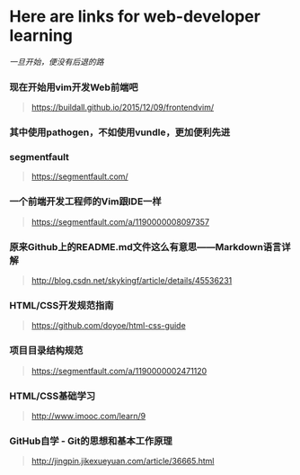 # Here are links for web-developer learning

*一旦开始，便没有后退的路*



### 现在开始用vim开发Web前端吧
>https://buildall.github.io/2015/12/09/frontendvim/
### 其中使用pathogen，不如使用vundle，更加便利先进


### segmentfault
>https://segmentfault.com/


### 一个前端开发工程师的Vim跟IDE一样
>https://segmentfault.com/a/1190000008097357


### 原来Github上的README.md文件这么有意思——Markdown语言详解
>http://blog.csdn.net/skykingf/article/details/45536231


### HTML/CSS开发规范指南
>https://github.com/doyoe/html-css-guide


### 项目目录结构规范
>https://segmentfault.com/a/1190000002471120


### HTML/CSS基础学习
>http://www.imooc.com/learn/9


### GitHub自学 - Git的思想和基本工作原理
>http://jingpin.jikexueyuan.com/article/36665.html


